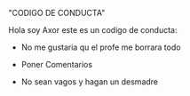 "CODIGO DE CONDUCTA" 

Hola soy Axor este es un codigo de conducta:

- No me gustaria qu el profe me borrara todo

- Poner Comentarios

- No sean vagos y hagan un desmadre
